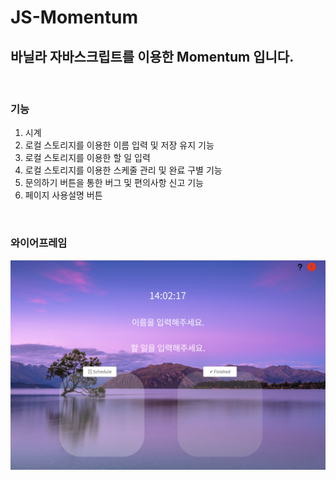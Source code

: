 # JS-Momentum

## 바닐라 자바스크립트를 이용한 Momentum 입니다.

<br>

### 기능

1. 시계
2. 로컬 스토리지를 이용한 이름 입력 및 저장 유지 기능
3. 로컬 스토리지를 이용한 할 일 입력
4. 로컬 스토리지를 이용한 스케줄 관리 및 완료 구별 기능
5. 문의하기 버튼을 통한 버그 및 편의사항 신고 기능
6. 페이지 사용설명 버튼

<br>

### 와이어프레임

![](./image/와이어프레임.png)
